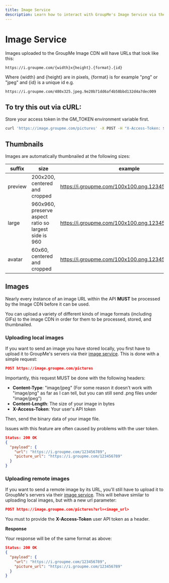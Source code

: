 ```yaml
---
title: Image Service
description: Learn how to interact with GroupMe's Image Service via the API.
---
```


# Image Service
<!-- official-doc: https://dev.groupme.com/docs/image_service -->

Images uploaded to the GroupMe Image CDN will have URLs that look like this: 

```
https://i.groupme.com/{width}x{height}.{format}.{id}
```

Where {width} and {height} are in pixels, {format} is for example "png" or "jpeg" and {id} is a unique id e.g.

```
https://i.groupme.com/480x325.jpeg.9e20b71dd6af4b58bbd132d4a7dec009
```

## To try this out via cURL:

Store your access token in the GM_TOKEN environment variable first.

```bash
curl 'https://image.groupme.com/pictures' -X POST -H "X-Access-Token: $GM_TOKEN" -H "Content-Type: image/jpeg" --data-binary @AwesomePicture.jpg
```

## Thumbnails

Images are automatically thumbnailed at the following sizes:

| **suffix** | **size**                                                   | **example**                                                       |
|------------|------------------------------------------------------------|-------------------------------------------------------------------|
| preview    | 200x200, centered and cropped                              | https://i.groupme.com/100x100.png.123456789.preview              |
| large      | 960x960, preserve aspect ratio so largest side is 960      | https://i.groupme.com/100x100.png.123456789.large                |
| avatar     | 60x60, centered and cropped                                | https://i.groupme.com/100x100.png.123456789.avatar               |

## Images

Nearly every instance of an image URL within the API **MUST** be processed by the Image CDN before it can be used. 

You can upload a variety of different kinds of image formats (including GIFs) to the image CDN in order for them to be processed, stored, and thumbnailed.
### Uploading local images

If you want to send an image you have stored locally, you first have to upload it to GroupMe's servers via their [image service](images.md). This is done with a simple request:

```json linenums="1" title="HTTP Request"
POST https://image.groupme.com/pictures
```

Importantly, this request MUST be done with the following headers:

* **Content-Type**: "image/jpeg" (For some reason it doesn't work with "image/png" as far as I can tell, but you can still send .png files under "image/jpeg")
* **Content-Length**: The size of your image in bytes
* **X-Access-Token**: Your user's API token

Then, send the binary data of your image file. 

Issues with this feature are often caused by problems with the user token.

```json linenums="1" title="HTTP Response"
Status: 200 OK
{
  "payload": {
    "url": "https://i.groupme.com/123456789",
    "picture_url": "https://i.groupme.com/123456789"
  }
}
```

### Uploading remote images

If you want to send a remote image by its URL, you'll still have to upload it to GroupMe's servers via their [image service](images.md). This will behave similar to uploading local images, but with a new url parameter:

```json linenums="1" title="HTTP Request"
POST https://image.groupme.com/pictures?url=<image_url>
```

You must to provide the **X-Access-Token** user API token as a header.

**Response**

Your response will be of the same format as above:
```json linenums="1" titile="HTTP Response"
Status: 200 OK
{
  "payload": {
    "url": "https://i.groupme.com/123456789",
    "picture_url": "https://i.groupme.com/123456789"
  }
}
```
